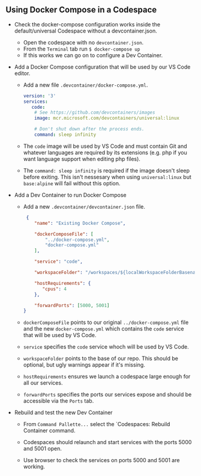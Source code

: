 ## Using Docker Compose in a Codespace

- Check the docker-compose configuration works inside the default/universal Codespace without a devcontainer.json.
  - Open the codespace with no `devcontainer.json`.
  - From the `Terminal` tab run `$ docker-compose up`
  - If this works we can go on to configure a Dev Container.

- Add a Docker Compose configuration that will be used by our VS Code editor.

  - Add a new file `.devcontainer/docker-compose.yml`.

	```yaml
	version: '3'
	services:
	   code:
	    # See https://github.com/devcontainers/images
	    image: mcr.microsoft.com/devcontainers/universal:linux
	
	    # Don't shut down after the process ends.
	    command: sleep infinity
	```

  - The `code` image will be used by VS Code and must contain Git and whatever languages are required by its extensions (e.g. php if you want language support when editing php files).

  - The `command: sleep infinity` is required if the image doesn't sleep before exiting. This isn't nessesary when using `universal:linux` but `base:alpine` will fail without this option.

- Add a Dev Container to run Docker Compose

  - Add a new `.devcontainer/devcontainer.json` file.

	```json
	 {
		"name": "Existing Docker Compose",
	
		"dockerComposeFile": [
			"../docker-compose.yml",
			"docker-compose.yml"
		],
	
		"service": "code",
	
		"workspaceFolder": "/workspaces/${localWorkspaceFolderBasename}",
	
		"hostRequirements": {
		   "cpus": 4
		},
	
		"forwardPorts": [5000, 5001]
	}
	```

  - `dockerComposeFile` points to our original `../docker-compose.yml` file and the new `docker-compose.yml` which contains the `code` service that will be used by VS Code.

  - `service` specifies the `code` service whoch will be used by VS Code.

  - `workspaceFolder` points to the base of our repo. This should be optional, but ugly warnings appear if it's missing.

  - `hostRequirements` ensures we launch a codespace large enough for all our services.

  - `forwardPorts` specifies the ports our services expose and should be accessible via the `Ports` tab. 

- Rebuild and test the new Dev Container

  - From `Command Pallette...` select the `Codespaces: Rebuild Container command.

  - Codespaces should relaunch and start services with the ports 5000 and 5001 open.

  - Use browser to check the services on ports 5000 and 5001 are working.
